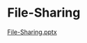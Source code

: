 # File-Sharing
[File-Sharing.pptx](https://github.com/Comrade97/File-Sharing/files/9296932/File-Sharing.pptx)
